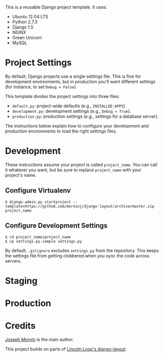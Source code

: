 This is a reusable Django project template. It uses:

* Ubuntu 12.04 LTS
* Python 2.7.3
* Django 1.5
* NGINX
* Green Unicorn
* MySQL
<!-- TODO add versions -->

# Project Settings

By default, Django projects use a single settings file. This is fine for 
development environments, but in production you'll want different settings 
(for instance, to set `Debug = False`).

This template divides the project settings into three files:

* `default.py`: project-wide defaults (e.g., `INSTALLED_APPS`).
* `development.py`: development settings (e.g., `Debug = True`).
* `production.py`: production settings (e.g., settings for a database server).

The instructions below explain how to configure your development and 
production environments to load the right settings files.

# Development

These instructions assume your project is called `project_name`. You can call 
it whatever you want, but be sure to replace `project_name` with your 
project's name.

## Configure Virtualenv

<!-- TODO install virtualenv and virtualenvwrapper -->

    $ django-admin.py startproject --template=https://github.com/morninj/django-layout/archive/master.zip project_name
<!-- TODO expand-->

## Configure Development Settings

    $ cd project_name/project_name
    $ cp settings.py.sample settings.py

By default, `.gitignore` excludes `settings.py` from the repository. 
This keeps the settings file from getting clobbered when you sync the 
code across servers.

# Staging

<!-- TODO -->

# Production

<!-- TODO -->

# Credits

[Joseph Mornin](http://www.mornin.org/) is the main author.

This project builds on parts of [Lincoln Loop's 
django-layout](https://github.com/lincolnloop/django-layout).

<!-- TODO: pokayoke and 12-factor -->
<!-- TODO: add south -->
